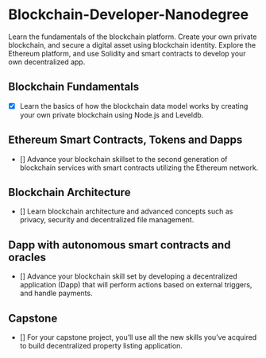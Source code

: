 # Blockchain-Developer-Nanodegree

Learn the fundamentals of the blockchain platform. Create your own private blockchain, and secure a digital asset using blockchain identity. Explore the Ethereum platform, and use Solidity and smart contracts to develop your own decentralized app.

## Blockchain Fundamentals

- [x] Learn the basics of how the blockchain data model works by creating your own private blockchain using Node.js and Leveldb.

## Ethereum Smart Contracts, Tokens and Dapps

- [] Advance your blockchain skillset to the second generation of blockchain services with smart contracts utilizing the Ethereum network.

## Blockchain Architecture

- [] Learn blockchain architecture and advanced concepts such as privacy, security and decentralized file management.

## Dapp with autonomous smart contracts and oracles

- [] Advance your blockchain skill set by developing a decentralized application (Dapp) that will perform actions based on external triggers, and handle payments.

## Capstone

- [] For your capstone project, you’ll use all the new skills you’ve acquired to build decentralized property listing application.
